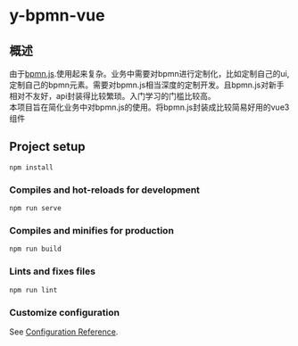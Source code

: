 # y-bpmn-vue

## 概述
由于[bpmn.js](https://bpmn.io/toolkit/bpmn-js/).使用起来复杂。业务中需要对bpmn进行定制化，比如定制自己的ui,定制自己的bpmn元素。需要对bpmn.js相当深度的定制开发。且bpmn.js对新手相对不友好，api封装得比较繁琐。入门学习的门槛比较高。  
本项目旨在简化业务中对bpmn.js的使用。将bpmn.js封装成比较简易好用的vue3 组件

## Project setup
```
npm install
```

### Compiles and hot-reloads for development
```
npm run serve
```

### Compiles and minifies for production
```
npm run build
```

### Lints and fixes files
```
npm run lint
```

### Customize configuration
See [Configuration Reference](https://cli.vuejs.org/config/).
